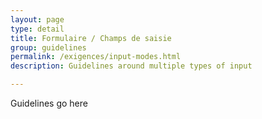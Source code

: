 ```yaml
---
layout: page
type: detail
title: Formulaire / Champs de saisie
group: guidelines
permalink: /exigences/input-modes.html
description: Guidelines around multiple types of input

---
```


Guidelines go here
